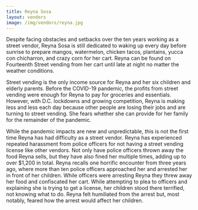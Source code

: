 ```yaml
---
title: Reyna Sosa
layout: vendors
image: /img/vendors/reyna.jpg
---
```


Despite facing obstacles and setbacks over the ten years working as a street vendor, Reyna Sosa is still dedicated to waking up every day before sunrise to prepare mangos, watermelon, chicken tacos, plantains, yucca con chicharron, and crazy corn for her cart. Reyna can be found on Fourteenth Street vending from her cart until late at night no matter the weather conditions.

Street vending is the only income source for Reyna and her six children and elderly parents. Before the COVID-19 pandemic, the profits from street vending were enough for Reyna to pay for groceries and essentials. However, with D.C. lockdowns and growing competition, Reyna is making less and less each day because other people are losing their jobs and are turning to street vending. She fears whether she can provide for her family for the remainder of the pandemic.

While the pandemic impacts are new and unpredictable, this is not the first time Reyna has had difficulty as a street vendor. Reyna has experienced repeated harassment from police officers for not having a street vending license like other vendors. Not only have police officers thrown away the food Reyna sells, but they have also fined her multiple times, adding up to over $1,200 in total. Reyna recalls one horrific encounter from three years ago, where more than ten police officers approached her and arrested her in front of her children. While officers were arresting Reyna they threw away her food and confiscated her cart. While attempting to plea to officers and explaining she is trying to get a license, her children stood there terrified, not knowing what to do. Reyna felt humiliated from the arrest but, most notably, feared how the arrest would affect her children.
